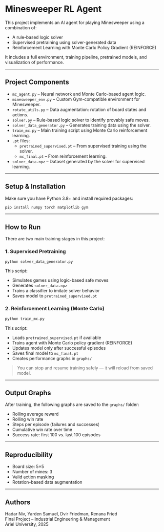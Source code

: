 # Minesweeper RL Agent

This project implements an AI agent for playing Minesweeper using a combination of:
- A rule-based logic solver
- Supervised pretraining using solver-generated data
- Reinforcement Learning with Monte Carlo Policy Gradient (REINFORCE)

It includes a full environment, training pipeline, pretrained models, and visualization of performance.

---

## Project Components

- `mc_agent.py` – Neural network and Monte Carlo-based agent logic.
- `minesweeper_env.py` – Custom Gym-compatible environment for Minesweeper.
- `rotate_utils.py` – Data augmentation: rotation of board states and actions.
- `solver.py` – Rule-based logic solver to identify provably safe moves.
- `solver_data_generator.py` – Generates training data using the solver.
- `train_mc.py` – Main training script using Monte Carlo reinforcement learning.
- `.pt` files:
  - `pretrained_supervised.pt` – From supervised training using the solver.
  - `mc_final.pt` – From reinforcement learning.
- `solver_data.npz` – Dataset generated by the solver for supervised learning.

---

## Setup & Installation

Make sure you have Python 3.8+ and install required packages:

```bash
pip install numpy torch matplotlib gym
```

---

## How to Run

There are two main training stages in this project:

### 1. Supervised Pretraining

```bash
python solver_data_generator.py
```

This script:
- Simulates games using logic-based safe moves
- Generates `solver_data.npz`
- Trains a classifier to imitate solver behavior
- Saves model to `pretrained_supervised.pt`

### 2. Reinforcement Learning (Monte Carlo)

```bash
python train_mc.py
```

This script:
- Loads `pretrained_supervised.pt` if available
- Trains agent with Monte Carlo policy gradient (REINFORCE)
- Updates model only after successful episodes
- Saves final model to `mc_final.pt`
- Creates performance graphs in `graphs/`

> You can stop and resume training safely — it will reload from saved model.

---

## Output Graphs

After training, the following graphs are saved to the `graphs/` folder:

- Rolling average reward
- Rolling win rate
- Steps per episode (failures and successes)
- Cumulative win rate over time
- Success rate: first 100 vs. last 100 episodes

---

## Reproducibility

- Board size: 5×5  
- Number of mines: 3  
- Valid action masking  
- Rotation-based data augmentation

---

## Authors

Hadar Niv, Yarden Samuel, Dvir Friedman, Renana Fried  
Final Project – Industrial Engineering & Management  
Ariel University, 2025
